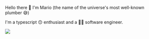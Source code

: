 Hello there 👋 I'm Mario (the name of the universe's most well-known plumber 😅)

I'm a typescript 🙃 enthusiast and a 👨‍💻 software engineer.

![](https://github-readme-stats.vercel.app/api?username=hevelius&theme=solarized-light&hide_border=true&include_all_commits=false&count_private=false)<br/>
